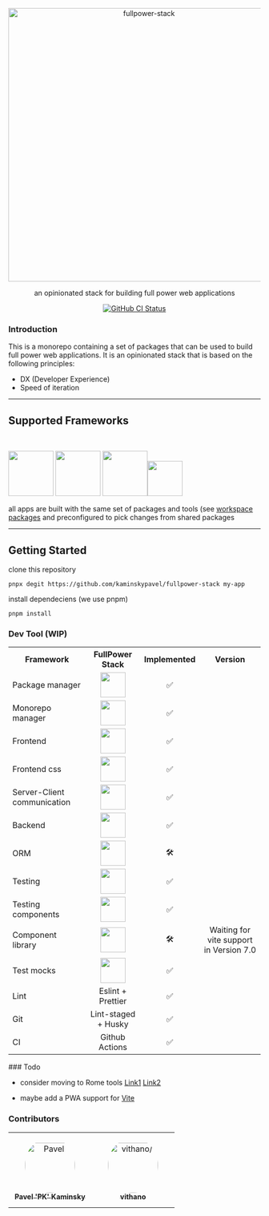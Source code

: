 <p align="center">
  <a href="https://github.com/kaminskypavel/fullpower-stack">
    <img alt="fullpower-stack" src="./docs/logo.png" width="546">
  </a>
</p>

<p align="center">
  an opinionated stack for building full power web applications  
</p>

<p align="center">
  <a href="https://github.com/kaminskypavel/fullpower-stack/actions/workflows/ci.yml"><img alt="GitHub CI Status" src="https://github.com/kaminskypavel/fullpower-stack/actions/workflows/ci.yml/badge.svg"></a>
</p>

### Introduction

This is a monorepo containing a set of packages that can be used to build full power web applications. It is an opinionated stack that is based on the following principles:

- DX (Developer Experience)
- Speed of iteration

---

## Supported Frameworks

<br/>

[<img src="./docs/apps/nextjs.svg" height="90">](./apps/nextjs/) [<img src="./docs/apps/vite.svg" height="90">](./apps/vite/) [<img src="./docs/apps/remix.png" height="90">](./apps/remix/)[<img src="./docs/apps/astro.svg" height="70">](./apps/astro/)

all apps are built with the same set of packages and tools (see [workspace packages](./packages.json)
and preconfigured to pick changes from shared packages

---

## Getting Started

clone this repository

```
pnpx degit https://github.com/kaminskypavel/fullpower-stack my-app
```

install dependeciens (we use pnpm)

```
pnpm install
```

### Dev Tool (WIP)

<table>
  <tr>
    <th>Framework</th>
    <th>FullPower Stack</th>
    <th>Implemented</th>
    <th>Version</th>
  </tr>
  <tr>
    <td>Package manager</td>
    <td align="center"><a aria-label="PNPM" href="https://pnpm.io">
        <img height="50" width="fit-content" alt="" src="https://user-images.githubusercontent.com/4253088/196271039-0b998d0d-5867-47bf-a627-e36825175aeb.png">
       </a>
      </td>
    <td align="center">✅</td>
    <td align="center">
      <a aria-label="NPM version" href="https://www.npmjs.com/package/pnpm">
        <img alt="" src="https://img.shields.io/npm/v/pnpm.svg?style=for-the-badge&labelColor=000000">
       </a>
    </td>
  </tr>
  <tr>
    <td>Monorepo manager</td>
    <td align="center"><a aria-label="turbo repo" href="https://turborepo.org/docs">
        <img height="50" width="fit-content" alt="" src="https://user-images.githubusercontent.com/4253088/196269627-8da367d0-5e1a-40a6-b261-d0f4e00498c1.png">
       </a>
      </td>
    <td align="center">✅</td>
    <td align="center">
      <a aria-label="NPM version" href="https://www.npmjs.com/package/turbo">
        <img alt="" src="https://img.shields.io/npm/v/turbo.svg?style=for-the-badge&labelColor=000000">
       </a>
    </td>
  </tr>
  <tr>
    <td>Frontend</td>
    <td align="center"><a aria-label="next js" href="https://nextjs.org/docs/getting-started">
        <img height="50" width="fit-content" alt="" src="https://user-images.githubusercontent.com/4253088/196269841-32444c2d-7798-471d-8c7d-455323680297.png">
       </a>
      </td>
    <td align="center">✅</td>
    <td align="center">
      <a aria-label="NPM version" href="https://www.npmjs.com/package/next">
        <img alt="" src="https://img.shields.io/npm/v/next.svg?style=for-the-badge&labelColor=000000">
       </a>
    </td>
  </tr>
   <tr>
    <td>Frontend css</td>
    <td align="center"><a aria-label="Tailwind CSS" href="https://tailwindcss.com/docs/installation">
        <img height="50" width="fit-content" alt="" src="https://user-images.githubusercontent.com/4253088/196271439-de4d436c-fb47-4a7e-84a6-fcc01d86026b.png">
       </a>
      </td>
    <td align="center">✅</td>
    <td align="center">
      <a aria-label="NPM version" href="https://www.npmjs.com/package/tailwindcss">
        <img alt="" src="https://img.shields.io/npm/v/tailwindcss.svg?style=for-the-badge&labelColor=000000">
       </a>
    </td>
  </tr>
  <tr>
    <td>Server-Client communication</td>
    <td align="center"><a aria-label="TRPC" href="https://trpc.io/">
        <img height="50" width="fit-content" alt="" src="https://trpc.io/img/logo-text-black.svg">
       </a>
      </td>
    <td align="center">✅</td>
    <td align="center">
      <a aria-label="NPM version" href="https://www.npmjs.com/package/@trpc/server">
        <img alt="" src="https://img.shields.io/npm/v/@trpc/server.svg?style=for-the-badge&labelColor=000000">
       </a>
    </td>
  </tr>
   <tr>
    <td>Backend</td>
    <td align="center"><a aria-label="Express" href="https://expressjs.com/">
        <img height="50" width="fit-content" alt="" src="https://camo.githubusercontent.com/0566752248b4b31b2c4bdc583404e41066bd0b6726f310b73e1140deefcc31ac/68747470733a2f2f692e636c6f756475702e636f6d2f7a6659366c4c376546612d3330303078333030302e706e67">
       </a>
      </td>
    <td align="center">✅</td>
    <td align="center">
      <a aria-label="NPM version" href="https://www.npmjs.com/package/express">
        <img alt="" src="https://img.shields.io/npm/v/express.svg?style=for-the-badge&labelColor=000000">
       </a>
    </td>
  </tr>
  <tr>
    <td>ORM</td>
    <td align="center"><a aria-label="Prisma" href="https://prisma.io/">
        <img height="50" width="fit-content" alt="" src="https://website-v9.vercel.app/logo-dark.svg">
       </a>
      </td>
    <td align="center">🛠️</td>
    <td align="center">
      <a aria-label="NPM version" href="https://www.npmjs.com/package/prisma">
        <img alt="" src="https://img.shields.io/npm/v/prisma.svg?style=for-the-badge&labelColor=000000">
       </a>
    </td>
  </tr>
  <tr>
    <td>Testing</td>
    <td align="center"><a aria-label="Vitest" href="https://vitest.dev/">
        <img height="50" width="fit-content" alt="" src="https://user-images.githubusercontent.com/4253088/196270525-cea1d088-d329-4dba-879d-5e48ef779544.png">
       </a>
      </td>
    <td align="center">✅</td>
    <td align="center">
      <a aria-label="NPM version" href="https://www.npmjs.com/package/vitest">
        <img alt="" src="https://img.shields.io/npm/v/vitest.svg?style=for-the-badge&labelColor=000000">
       </a>
    </td>
  </tr>
    <tr>
    <td>Testing components</td>
    <td align="center"><a aria-label="Vitest" href="https://testing-library.com/docs/react-testing-library/intro/">
        <img height="50" width="fit-content" alt="" src="https://user-images.githubusercontent.com/4253088/196271647-0265eca3-61e4-44c2-8641-fabdb07e875f.png">
       </a>
      </td>
    <td align="center">✅</td>
    <td align="center">
      <a aria-label="NPM version" href="https://www.npmjs.com/package/@testing-library/react">
        <img alt="" src="https://img.shields.io/npm/v/@testing-library/react.svg?style=for-the-badge&labelColor=000000">
       </a>
    </td>
  </tr>
  </tr>
    <tr>
    <td>Component library</td>
    <td align="center"><a aria-label="Story book" href="https://storybook.js.org/blog/first-class-vite-support-in-storybook">
        <img height="50" width="fit-content" alt="" src="./docs/apps/storybook.png">
       </a>
      </td>
    <td align="center">🛠️</td>
    <td align="center">
      Waiting for vite support in Version 7.0
    </td>
  </tr>
   <tr>
    <td>Test mocks</td>
    <td align="center"><a aria-label="MSW" href="https://mswjs.io/docs/">
        <img height="50" width="fit-content" alt="" src="https://user-images.githubusercontent.com/11342649/204375767-0075e85e-3602-41d7-a9e7-03c4f8c36f32.png">
       </a>
      </td>
    <td align="center">✅</td>
    <td align="center">
        <a aria-label="NPM version" href="https://www.npmjs.com/package/msw">
          <img alt="" src="https://img.shields.io/npm/v/msw.svg?style=for-the-badge&labelColor=000000">
       </a>
    </td>
  </tr>
  <tr>
    <td>Lint</td>
    <td align="center">
      Eslint + Prettier
     </td>
    <td align="center">✅</td>
    <td align="center">
        <a aria-label="NPM version" href="https://www.npmjs.com/package/eslint">
          <img alt="" src="https://img.shields.io/npm/v/eslint.svg?style=for-the-badge&labelColor=000000">
       </a>
    </td>
  </tr>
  <tr>
    <td>Git</td>
    <td align="center">
      Lint-staged + Husky
     </td>
    <td align="center">✅</td>
    <td align="center">
        <a aria-label="NPM version" href="https://www.npmjs.com/package/husky">
          <img alt="" src="https://img.shields.io/npm/v/husky.svg?style=for-the-badge&labelColor=000000">
       </a>
    </td>
  </tr>
   <tr>
    <td>CI</td>
    <td align="center">
      Github Actions
     </td>
    <td align="center">✅</td>
    <td align="center"></td>
  </tr>
</table>
### Todo

- consider moving to Rome tools [Link1](https://twitter.com/sebmck/status/1589987087780302848) [Link2](https://rome.tools/blog/2022/11/08/rome-10.html)

- maybe add a PWA support for [Vite](https://vite-pwa-org.netlify.app/guide/)

### Contributors

<table>
<tr>
    <td align="center" style="word-wrap: break-word; width: 150.0; height: 150.0">
        <a href=https://github.com/kaminskypavel>
            <img src=https://avatars.githubusercontent.com/u/4253088?v=4 width="100;"  style="border-radius:50%;align-items:center;justify-content:center;overflow:hidden;padding-top:10px" alt=Pavel 'PK' Kaminsky/>
            <br />
            <sub style="font-size:14px"><b>Pavel 'PK' Kaminsky</b></sub>
        </a>
    </td>
    <td align="center" style="word-wrap: break-word; width: 150.0; height: 150.0">
        <a href=https://github.com/vithano>
            <img src=https://avatars.githubusercontent.com/u/11342649?v=4 width="100;"  style="border-radius:50%;align-items:center;justify-content:center;overflow:hidden;padding-top:10px" alt=vithano/>
            <br />
            <sub style="font-size:14px"><b>vithano</b></sub>
        </a>
    </td>
</tr>
</table>
